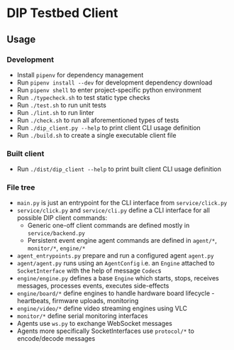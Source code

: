 # DIP Testbed Client
  
## Usage
### Development
- Install `pipenv` for dependency management  
- Run `pipenv install --dev` for development dependency download  
- Run `pipenv shell` to enter project-specific python environment  
- Run `./typecheck.sh` to test static type checks  
- Run `./test.sh` to run unit tests  
- Run `./lint.sh` to run linter
- Run `./check.sh` to run all aforementioned types of tests
- Run `./dip_client.py --help` to print client CLI usage definition
- Run `./build.sh` to create a single executable client file

### Built client
- Run `./dist/dip_client --help` to print built client CLI usage definition

### File tree
- `main.py` is just an entrypoint for the CLI interface from `service/click.py`
- `service/click.py` and `service/cli.py` define a CLI interface for all possible DIP client commands:
    - Generic one-off client commands are defined mostly in `service/backend.py`
    - Persistent event engine agent commands are defined in `agent/*`, `monitor/*`, `engine/*`
- `agent_entrypoints.py` prepare and run a configured agent `agent.py`
- `agent/agent.py` runs using an `AgentConfig` i.e. an `Engine` attached to `SocketInterface` with the help of message `Codec`s
- `engine/engine.py` defines a base `Engine` which starts, stops, receives messages, processes events, executes side-effects
- `engine/board/*` define engines to handle hardware board lifecycle - heartbeats, firmware uploads, monitoring
- `engine/video/*` define video streaming engines using VLC
- `monitor/*` define serial monitoring interfaces
- Agents use `ws.py` to exchange WebSocket messages
- Agents more specifically SocketInterfaces use `protocol/*` to encode/decode messages
